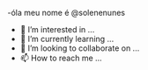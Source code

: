 -óla meu nome é @solenenunes
- 👀 I’m interested in ...
- 🌱 I’m currently learning ...
- 💞️ I’m looking to collaborate on ...
- 📫 How to reach me ...

<!---
solenenunes/solenenunes is a ✨ special ✨ repository because its `README.md` (this file) appears on your GitHub profile.
You can click the Preview link to take a look at your changes.
--->
